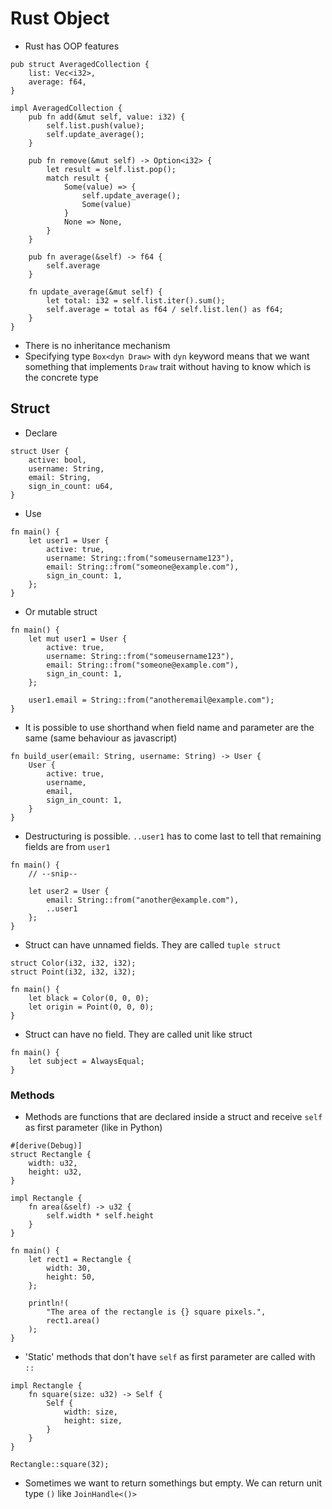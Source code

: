 # Rust Object

* Rust has OOP features
```
pub struct AveragedCollection {
    list: Vec<i32>,
    average: f64,
}

impl AveragedCollection {
    pub fn add(&mut self, value: i32) {
        self.list.push(value);
        self.update_average();
    }

    pub fn remove(&mut self) -> Option<i32> {
        let result = self.list.pop();
        match result {
            Some(value) => {
                self.update_average();
                Some(value)
            }
            None => None,
        }
    }

    pub fn average(&self) -> f64 {
        self.average
    }

    fn update_average(&mut self) {
        let total: i32 = self.list.iter().sum();
        self.average = total as f64 / self.list.len() as f64;
    }
}
```
* There is no inheritance mechanism
* Specifying type `Box<dyn Draw>` with `dyn` keyword means that we want something that implements `Draw` trait without having to know which is the concrete type

## Struct
* Declare
```
struct User {
    active: bool,
    username: String,
    email: String,
    sign_in_count: u64,
}
```
* Use
```
fn main() {
    let user1 = User {
        active: true,
        username: String::from("someusername123"),
        email: String::from("someone@example.com"),
        sign_in_count: 1,
    };
}
```
* Or mutable struct
```
fn main() {
    let mut user1 = User {
        active: true,
        username: String::from("someusername123"),
        email: String::from("someone@example.com"),
        sign_in_count: 1,
    };

    user1.email = String::from("anotheremail@example.com");
}
```
* It is possible to use shorthand when field name and parameter are the same (same behaviour as javascript)
```
fn build_user(email: String, username: String) -> User {
    User {
        active: true,
        username,
        email,
        sign_in_count: 1,
    }
}
```
* Destructuring is possible. `..user1` has to come last to tell that remaining fields are from `user1`
```
fn main() {
    // --snip--

    let user2 = User {
        email: String::from("another@example.com"),
        ..user1
    };
}
```
* Struct can have unnamed fields. They are called `tuple struct`
```
struct Color(i32, i32, i32);
struct Point(i32, i32, i32);

fn main() {
    let black = Color(0, 0, 0);
    let origin = Point(0, 0, 0);
}
```
* Struct can have no field. They are called unit like struct
```
fn main() {
    let subject = AlwaysEqual;
}
```

### Methods
* Methods are functions that are declared inside a struct and receive `self` as first parameter (like in Python)
```
#[derive(Debug)]
struct Rectangle {
    width: u32,
    height: u32,
}

impl Rectangle {
    fn area(&self) -> u32 {
        self.width * self.height
    }
}

fn main() {
    let rect1 = Rectangle {
        width: 30,
        height: 50,
    };

    println!(
        "The area of the rectangle is {} square pixels.",
        rect1.area()
    );
}
```
* 'Static' methods that don't have `self` as first parameter are called with `::`
```
impl Rectangle {
    fn square(size: u32) -> Self {
        Self {
            width: size,
            height: size,
        }
    }
}

Rectangle::square(32);
```
* Sometimes we want to return somethings but empty. We can return unit type `()` like `JoinHandle<()>`
